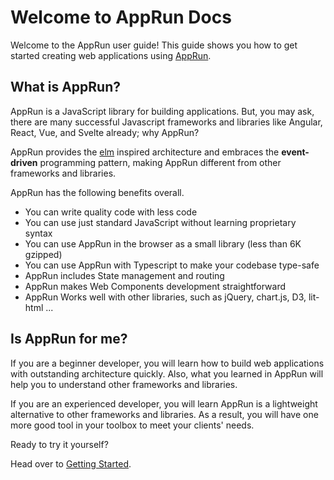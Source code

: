 # Welcome to AppRun Docs

Welcome to the AppRun user guide! This guide shows you how to get started creating web applications using [AppRun](https://github.com/yysun/apprun).

## What is AppRun?

AppRun is a JavaScript library for building applications. But, you may ask, there are many successful Javascript frameworks and libraries like Angular, React, Vue, and Svelte already; why AppRun?

AppRun provides the [elm](https://guide.elm-lang.org/architecture) inspired architecture and embraces the **event-driven** programming pattern, making AppRun different from other frameworks and libraries.

AppRun has the following benefits overall.

* You can write quality code with less code
* You can use just standard JavaScript without learning proprietary syntax
* You can use AppRun in the browser as a small library (less than 6K gzipped)
* You can use AppRun with Typescript to make your codebase type-safe
* AppRun includes State management and routing
* AppRun makes Web Components development straightforward
* AppRun Works well with other libraries, such as jQuery, chart.js, D3, lit-html ...

## Is AppRun for me?

If you are a beginner developer, you will learn how to build web applications with outstanding architecture quickly. Also, what you learned in AppRun will help you to understand other frameworks and libraries.

If you are an experienced developer, you will learn AppRun is a lightweight alternative to other frameworks and libraries. As a result, you will have one more good tool in your toolbox to meet your clients' needs.


Ready to try it yourself?

Head over to [Getting Started](getting-started.md).